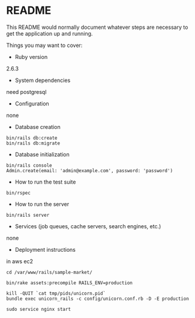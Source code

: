 # README

This README would normally document whatever steps are necessary to get the
application up and running.

Things you may want to cover:

* Ruby version

2.6.3

* System dependencies

need postgresql

* Configuration

none

* Database creation

```
bin/rails db:create
bin/rails db:migrate
```

* Database initialization
```
bin/rails console
Admin.create(email: 'admin@example.com', password: 'password')
```

* How to run the test suite
```
bin/rspec
```

* How to run the server

```
bin/rails server
```

* Services (job queues, cache servers, search engines, etc.)

none

* Deployment instructions

in aws ec2
```
cd /var/www/rails/sample-market/

bin/rake assets:precompile RAILS_ENV=production

kill -QUIT `cat tmp/pids/unicorn.pid`
bundle exec unicorn_rails -c config/unicorn.conf.rb -D -E production

sudo service nginx start
```
